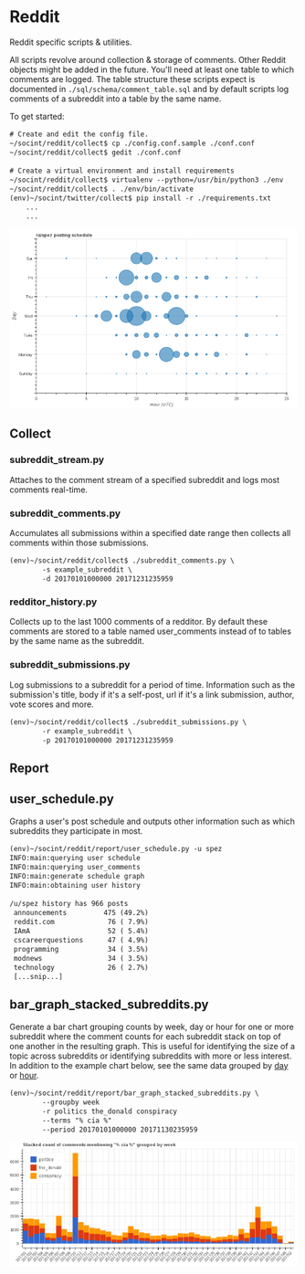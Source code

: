 # Reddit

Reddit specific scripts & utilities.

All scripts revolve around collection & storage of comments. Other Reddit objects might be added in the future. You'll need at least one table to which comments are logged. The table structure these scripts expect is documented in `./sql/schema/comment_table.sql` and by default scripts log comments of a subreddit into a table by the same name.

To get started:
```
# Create and edit the config file.
~/socint/reddit/collect$ cp ./config.conf.sample ./conf.conf
~/socint/reddit/collect$ gedit ./conf.conf

# Create a virtual environment and install requirements
~/socint/reddit/collect$ virtualenv --python=/usr/bin/python3 ./env
~/socint/reddit/collect$ . ./env/bin/activate
(env)~/socint/twitter/collect$ pip install -r ./requirements.txt
    ...
    ...
```
![spez posting schedule](https://raw.githubusercontent.com/IHJpc2V1cCAK/socint/master/doc/reddit_user_schedule_spez.png)


## Collect

### subreddit_stream.py

Attaches to the comment stream of a specified subreddit and logs most comments real-time.

### subreddit_comments.py

Accumulates all submissions within a specified date range then collects all comments within those submissions.

```
(env)~/socint/reddit/collect$ ./subreddit_comments.py \
        -s example_subreddit \
        -d 20170101000000 20171231235959
```

### redditor_history.py

Collects up to the last 1000 comments of a redditor. By default these comments are stored to a table named user_comments instead of to tables by the same name as the subreddit.

### subreddit_submissions.py

Log submissions to a subreddit for a period of time. Information such as the submission's title, body if it's a self-post, url if it's a link submission, author, vote scores and more.

```
(env)~/socint/reddit/collect$ ./subreddit_submissions.py \
        -r example_subreddit \
        -p 20170101000000 20171231235959
```


## Report

## user_schedule.py

Graphs a user's post schedule and outputs other information such as which
subreddits they participate in most.

```
(env)~/socint/reddit/report/user_schedule.py -u spez
INFO:main:querying user schedule
INFO:main:querying user_comments
INFO:main:generate schedule graph
INFO:main:obtaining user history

/u/spez history has 966 posts
 announcements         475 (49.2%)
 reddit.com             76 ( 7.9%)
 IAmA                   52 ( 5.4%)
 cscareerquestions      47 ( 4.9%)
 programming            34 ( 3.5%)
 modnews                34 ( 3.5%)
 technology             26 ( 2.7%)
 [...snip...]
```

## bar_graph_stacked_subreddits.py

Generate a bar chart grouping counts by week, day or hour for one or more subreddit where the comment counts for each subreddit stack on top of one another in the resulting graph. This is useful for identifying the size of a topic across subreddits or identifying subreddits with more or less interest. In addition to the example chart below, see the same data grouped by [day](https://raw.githubusercontent.com/IHJpc2V1cCAK/socint/master/doc/reddit_stacked_subreddits_grouped_days_cia.png) or [hour](https://raw.githubusercontent.com/IHJpc2V1cCAK/socint/master/doc/reddit_stacked_subreddits_grouped_hours_cia.png).

```
(env)~/socint/reddit/report/bar_graph_stacked_subreddits.py \
        --groupby week
        -r politics the_donald conspiracy
        --terms "% cia %"
        --period 20170101000000 20171130235959
```
![cia_grouped_by_weeks](https://raw.githubusercontent.com/IHJpc2V1cCAK/socint/master/doc/reddit_stacked_subreddits_grouped_weeks_cia.png)

